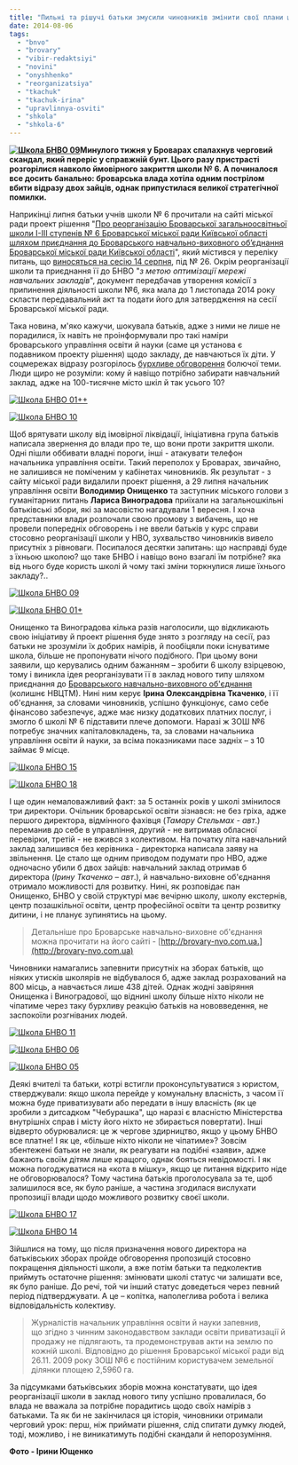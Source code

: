 ```yaml
---
title: "Пильні та рішучі батьки змусили чиновників змінити свої плани щодо 6 школи"
date: 2014-08-06
tags: 
  - "bnvo"
  - "brovary"
  - "vibir-redaktsiyi"
  - "novini"
  - "onyshhenko"
  - "reorganizatsiya"
  - "tkachuk"
  - "tkachuk-irina"
  - "upravlinnya-osviti"
  - "shkola"
  - "shkola-6"
---
```


**[![Школа БНВО 09](https://mpz.brovary.org/wp-content/uploads/2014/08/SHkola-BNVO-09.jpg)](https://mpz.brovary.org/wp-content/uploads/2014/08/SHkola-BNVO-09.jpg)Минулого тижня у Броварах спалахнув черговий скандал, який переріс у справжній бунт. Цього разу пристрасті розгорілися навколо ймовірного закриття школи № 6. А починалося все досить банально: броварська влада хотіла одним пострілом вбити відразу двох зайців, однак припустилася великої стратегічної помилки.**

Наприкінці липня батьки учнів школи № 6 прочитали на сайті міської ради проект рішення "[Про реорганізацію Броварської загальноосвітньої школи І-ІІІ ступенів № 6 Броварської міської ради Київської області шляхом приєднання до Броварського навчально-виховного об’єднання Броварської міської ради Київської області](http://docs.pravo-znaty.org.ua/p12708/17.07.2014)", який містився у переліку питань, що [виносяться на сесію 14 серпня](https://mpz.brovary.org/14-serpnya-vidbudetsya-46), під № 26. Окрім реорганізації школи та приєднання її до БНВО "_з метою оптимізації мережі навчальних закладів_", документ передбачав утворення комісії з припинення діяльності школи №6, яка мала до 1 листопада 2014 року скласти передавальний акт та подати його для затвердження на сесії Броварської міської ради.

Така новина, м'яко кажучи, шокувала батьків, адже з ними не лише не порадилися, їх навіть не проінформували про такі наміри броварського управління освіти й науки (саме ця установа є подавником проекту рішення) щодо закладу, де навчаються їх діти. У соцмережах відразу розгорілось [бурхливе обговорення](https://www.facebook.com/groups/brovary/permalink/870038213026146/) болючої теми. Люди щиро не розуміли: кому й навіщо потрібно забирати навчальний заклад, адже на 100-тисячне місто шкіл й так усього 10?

[![Школа БНВО 01++](https://mpz.brovary.org/wp-content/uploads/2014/08/SHkola-BNVO-01--.jpg)](https://mpz.brovary.org/wp-content/uploads/2014/08/SHkola-BNVO-01--.jpg)

[![Школа БНВО 10](https://mpz.brovary.org/wp-content/uploads/2014/08/SHkola-BNVO-10.jpg)](https://mpz.brovary.org/wp-content/uploads/2014/08/SHkola-BNVO-10.jpg)

Щоб врятувати школу від імовірної ліквідації, ініціативна група батьків написала звернення до влади про те, що вони проти закриття школи. Одні пішли оббивати владні пороги, інші - атакувати телефон начальника управління освіти. Такий переполох у Броварах, звичайно, не залишився не поміченим у кабінетах чиновників. Як результат - з сайту міської ради видалили проект рішення, а 29 липня начальник управління освіти **Володимир Онищенко** та заступник міського голови з гуманітарних питань **Лариса Виноградова** приїхали на загальношкільні батьківські збори, які за масовістю нагадували 1 вересня. І хоча представники влади розпочали свою промову з вибачень, що не провели попередніх обговорень і не ввели батьків у курс справи стосовно реорганізації школи у НВО, зухвальство чиновників вивело присутніх з рівноваги. Посипалося десятки запитань: що насправді буде з їхньою школою? що таке БНВО і навіщо воно взагалі їм потрібне? яка від нього буде користь школі й чому такі зміни торкнулися лише їхнього закладу?..

[![Школа БНВО 09](https://mpz.brovary.org/wp-content/uploads/2014/08/SHkola-BNVO-09.jpg)](https://mpz.brovary.org/wp-content/uploads/2014/08/SHkola-BNVO-09.jpg)

[![Школа БНВО 01+](https://mpz.brovary.org/wp-content/uploads/2014/08/SHkola-BNVO-01-.jpg)](https://mpz.brovary.org/wp-content/uploads/2014/08/SHkola-BNVO-01-.jpg)

Онищенко та Виноградова кілька разів наголосили, що відкликають свою ініціативу й проект рішення буде знято з розгляду на сесії, раз батьки не зрозуміли їх добрих намірів, й пообіцяли поки існуватиме школа, більше не пропонувати нічого подібного. При цьому вони заявили, що керувались одним бажанням – зробити 6 школу взірцевою, тому і виникла ідея реорганізувати її в заклад нового типу шляхом приєднання до [Броварського навчально-виховного об'єднання](http://brovary.kiev.ua/brovarske-navchalno-vikhovne-ob%E2%80%99%D1%94dnannya) (колишнє НВЦТМ). Нині ним керує **Ірина Олександрівна Ткаченко**, і її об'єднання, за словами чиновників, успішно функціонує, само себе фінансово забезпечує, адже має низку додаткових платних послуг, і змогло б школі № 6 підставити плече допомоги. Наразі ж ЗОШ №6 потребує значних капіталовкладень, та, за словами начальника управління освіти й науки, за всіма показниками пасе задніх – з 10 займає 9 місце.

[![Школа БНВО 15](https://mpz.brovary.org/wp-content/uploads/2014/08/SHkola-BNVO-15.jpg)](https://mpz.brovary.org/wp-content/uploads/2014/08/SHkola-BNVO-15.jpg)

[![Школа БНВО 18](https://mpz.brovary.org/wp-content/uploads/2014/08/SHkola-BNVO-18.jpg)](https://mpz.brovary.org/wp-content/uploads/2014/08/SHkola-BNVO-18.jpg)

І ще один немаловажливий факт: за 5 останніх років у школі змінилося три директори. Очільник броварської освіти зізнався: не без гріха, адже першого директора, відмінного фахівця (_Тамару Стельмах - авт_.) переманив до себе в управління, другий - не витримав обласної перевірки, третій - не вжився з колективом. На початку літа навчальний заклад залишився без керівника - директорка написала заяву на звільнення. Це стало ще одним приводом подумати про НВО, адже одночасно убили б двох зайців: навчальний заклад отримав б директора (_Ірину Ткаченко – авт_.), й навчально-виховне об'єднання отримало можливості для розвитку. Нині, як розповідає пан Онищенко, БНВО у своїй структурі має вечірню школу, школу екстернів, центр позашкільної освіти, центр професійної освіти та центр розвитку дитини, і не планує зупинятись на цьому.

> Детальніше про Броварське навчально-виховне об'єднання можна прочитати на його сайті - [http://brovary-nvo.com.ua.](http://brovary-nvo.com.ua)

Чиновники намагались запевнити присутніх на зборах батьків, що ніяких утисків школярів не відбувалося б, адже заклад розрахований на 800 місць, а навчається лише 438 дітей. Однак жодні завіряння Онищенка і Виноградової, що віднині школу більше ніхто ніколи не чіпатиме через таку бурхливу реакцію батьків на нововведення, не заспокоїли розгніваних людей.

[![Школа БНВО 11](https://mpz.brovary.org/wp-content/uploads/2014/08/SHkola-BNVO-11.jpg)](https://mpz.brovary.org/wp-content/uploads/2014/08/SHkola-BNVO-11.jpg)

[![Школа БНВО 06](https://mpz.brovary.org/wp-content/uploads/2014/08/SHkola-BNVO-06.jpg)](https://mpz.brovary.org/wp-content/uploads/2014/08/SHkola-BNVO-06.jpg)

[![Школа БНВО 05](https://mpz.brovary.org/wp-content/uploads/2014/08/SHkola-BNVO-05.jpg)](https://mpz.brovary.org/wp-content/uploads/2014/08/SHkola-BNVO-05.jpg)

Деякі вчителі та батьки, котрі встигли проконсультуватися з юристом, стверджували: якщо школа перейде у комунальну власність, з часом її можна буде приватизувати або передати в іншу власність (як це зробили з дитсадком "Чебурашка", що наразі є власністю Міністерства внутрішніх справ і місту його ніхто не збирається повертати). Інші відверто обурювалися: це ж чергове здирництво, якщо у цьому БНВО все платне! І як це, «більше ніхто ніколи не чіпатиме»? Зовсім збентежені батьки не знали, як реагувати на подібні «заяви», адже бажають своїм дітям лише кращого, однак бояться невідомості. І як можна погоджуватися на «кота в мішку», якщо це питання відкрито ніде не обговорювалося? Тому частина батьків проголосувала за те, щоб залишилося все, як було раніше, а частина згодилася вислухати пропозиції влади щодо можливого розвитку своєї школи.

[![Школа БНВО 17](https://mpz.brovary.org/wp-content/uploads/2014/08/SHkola-BNVO-17.jpg)](https://mpz.brovary.org/wp-content/uploads/2014/08/SHkola-BNVO-17.jpg)

[![Школа БНВО 14](https://mpz.brovary.org/wp-content/uploads/2014/08/SHkola-BNVO-14.jpg)](https://mpz.brovary.org/wp-content/uploads/2014/08/SHkola-BNVO-14.jpg)

Зійшлися на тому, що після призначення нового директора на батьківських зборах пройде обговорення пропозицій стосовно покращення діяльності школи, а вже потім батьки та педколектив приймуть остаточне рішення: змінювати школі статус чи залишати все, як було раніше. До речі, той чи інший статус доведеться через певний період підтверджувати. А це – копітка, наполеглива робота і велика відповідальність колективу.

> Журналістів начальник управління освіти й науки запевнив, що згідно з чинним законодавством заклади освіти приватизації й продажу не підлягають, та продемонстрував акти на землю по кожній школі. Відповідно до рішення Броварської міської ради від 26.11. 2009 року ЗОШ №6 є постійним користувачем земельної ділянки площею 2,5960 га.

За підсумками батьківських зборів можна констатувати, що ідея реорганізації школи в заклад нового типу успішно провалилася, бо влада не вважала за потрібне порадитись щодо своїх намірів з батьками. Та як би не закінчилася ця історія, чиновники отримали черговий урок: перш, ніж приймати рішення, слід спитати думку людей, тоді, можливо, і не виникатимуть подібні скандали й непорозуміння.

**Фото - Ірини Ющенко**
